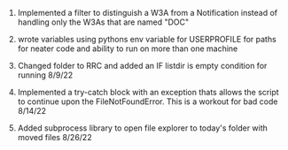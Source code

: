 1. Implemented a filter to distinguish a W3A from a Notification instead of handling only the W3As that are named "DOC"

2. wrote variables using pythons env variable for USERPROFILE for paths for neater code and ability to run on more than one machine

3. Changed folder to RRC and added an IF listdir is empty condition for running
8/9/22

4. Implemented a try-catch block with an exception thats allows the script to continue upon the FileNotFoundError. This is a workout for bad code
8/14/22

5. Added subprocess library to open file explorer to today's folder with moved files
8/26/22